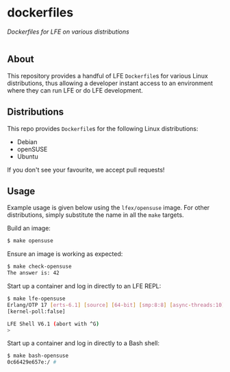 # dockerfiles

*Dockerfiles for LFE on various distributions*

<image src="" />


## About

This repository provides a handful of LFE ``Dockerfile``s for various Linux
distributions, thus allowing a developer instant access to an environment
where they can run LFE or do LFE development.


## Distributions

This repo provides ``Dockerfile``s for the following Linux distributions:

* Debian
* openSUSE
* Ubuntu

If you don't see your favourite, we accept pull requests!


## Usage

Example usage is given below using the ``lfex/opensuse`` image. For other
distributions, simply substitute the name in all the ``make`` targets.

Build an image:

```bash
$ make opensuse
```

Ensure an image is working as expected:

```bash
$ make check-opensuse
The answer is: 42
```

Start up a container and log in directly to an LFE REPL:

```bash
$ make lfe-opensuse
Erlang/OTP 17 [erts-6.1] [source] [64-bit] [smp:8:8] [async-threads:10] [hipe]
[kernel-poll:false]

LFE Shell V6.1 (abort with ^G)
>
```


Start up a container and log in directly to a Bash shell:

```bash
$ make bash-opensuse
0c66429e657e:/ #
```
